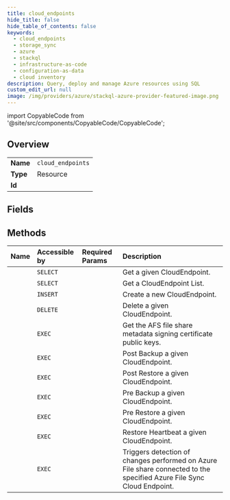 ```yaml
---
title: cloud_endpoints
hide_title: false
hide_table_of_contents: false
keywords:
  - cloud_endpoints
  - storage_sync
  - azure    
  - stackql
  - infrastructure-as-code
  - configuration-as-data
  - cloud inventory
description: Query, deploy and manage Azure resources using SQL
custom_edit_url: null
image: /img/providers/azure/stackql-azure-provider-featured-image.png
---
```


import CopyableCode from '@site/src/components/CopyableCode/CopyableCode';




## Overview
<table><tbody>
<tr><td><b>Name</b></td><td><code>cloud_endpoints</code></td></tr>
<tr><td><b>Type</b></td><td>Resource</td></tr>
<tr><td><b>Id</b></td><td><CopyableCode code="azure.storage_sync.cloud_endpoints" /></td></tr>
</tbody></table>

## Fields
## Methods
| Name | Accessible by | Required Params | Description |
|:-----|:--------------|:----------------|:------------|
| <CopyableCode code="get" /> | `SELECT` | <CopyableCode code="cloudEndpointName, resourceGroupName, storageSyncServiceName, subscriptionId, syncGroupName" /> | Get a given CloudEndpoint. |
| <CopyableCode code="list_by_sync_group" /> | `SELECT` | <CopyableCode code="resourceGroupName, storageSyncServiceName, subscriptionId, syncGroupName" /> | Get a CloudEndpoint List. |
| <CopyableCode code="create" /> | `INSERT` | <CopyableCode code="cloudEndpointName, resourceGroupName, storageSyncServiceName, subscriptionId, syncGroupName" /> | Create a new CloudEndpoint. |
| <CopyableCode code="delete" /> | `DELETE` | <CopyableCode code="cloudEndpointName, resourceGroupName, storageSyncServiceName, subscriptionId, syncGroupName" /> | Delete a given CloudEndpoint. |
| <CopyableCode code="afs_share_metadata_certificate_public_keys" /> | `EXEC` | <CopyableCode code="cloudEndpointName, resourceGroupName, storageSyncServiceName, subscriptionId, syncGroupName" /> | Get the AFS file share metadata signing certificate public keys. |
| <CopyableCode code="post_backup" /> | `EXEC` | <CopyableCode code="cloudEndpointName, resourceGroupName, storageSyncServiceName, subscriptionId, syncGroupName" /> | Post Backup a given CloudEndpoint. |
| <CopyableCode code="post_restore" /> | `EXEC` | <CopyableCode code="cloudEndpointName, resourceGroupName, storageSyncServiceName, subscriptionId, syncGroupName" /> | Post Restore a given CloudEndpoint. |
| <CopyableCode code="pre_backup" /> | `EXEC` | <CopyableCode code="cloudEndpointName, resourceGroupName, storageSyncServiceName, subscriptionId, syncGroupName" /> | Pre Backup a given CloudEndpoint. |
| <CopyableCode code="pre_restore" /> | `EXEC` | <CopyableCode code="cloudEndpointName, resourceGroupName, storageSyncServiceName, subscriptionId, syncGroupName" /> | Pre Restore a given CloudEndpoint. |
| <CopyableCode code="restoreheartbeat" /> | `EXEC` | <CopyableCode code="cloudEndpointName, resourceGroupName, storageSyncServiceName, subscriptionId, syncGroupName" /> | Restore Heartbeat a given CloudEndpoint. |
| <CopyableCode code="trigger_change_detection" /> | `EXEC` | <CopyableCode code="cloudEndpointName, resourceGroupName, storageSyncServiceName, subscriptionId, syncGroupName" /> | Triggers detection of changes performed on Azure File share connected to the specified Azure File Sync Cloud Endpoint. |
